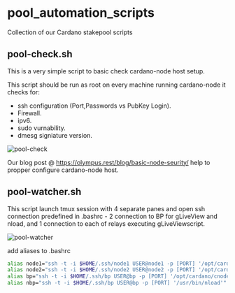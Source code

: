 # pool_automation_scripts
Collection of our Cardano stakepool scripts

## pool-check.sh 
This is a very simple script to basic check cardano-node host setup.

This script should be run as root on every machine running cardano-node it checks for: 
* ssh configuration (Port,Passwords vs PubKey Login).
* Firewall.
* ipv6.
* sudo vurnability.
* dmesg signiature version.

![pool-check](https://olympus.rest/media/django-summernote/2021-06-07/0525d0b1-fc56-4db2-b85b-ff12cbfc4f28.png)
 

 Our blog post @ https://olympus.rest/blog/basic-node-seurity/ help to propper configure cardano-node host.
 
 
## pool-watcher.sh 
This script launch tmux session with 4 separate panes and open ssh connection predefined  in .bashrc - 2 connection to BP for gLiveView and nload, and 1 connection to each of relays executing gLiveViewscript.

![pool-watcher](https://olympus.rest/media/django-summernote/2021-06-08/401e53f6-2820-42be-8e07-363ce99059b7.png)

add aliases to .bashrc
```bash
alias node1="ssh -t -i $HOME/.ssh/node1 USER@node1 -p [PORT] '/opt/cardano/cnode/scripts/gLiveView.sh'"
alias node2="ssh -t -i $HOME/.ssh/node2 USER@node2 -p [PORT] '/opt/cardano/cnode/scripts/gLiveView.sh'"
alias bp="ssh -t -i $HOME/.ssh/bp USER@bp -p [PORT] '/opt/cardano/cnode/scripts/gLiveView.sh'"
alias nbp="ssh -t -i $HOME/.ssh/bp USER@bp -p [PORT] '/usr/bin/nload'"
```
